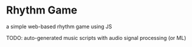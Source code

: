 # Rhythm Game

a simple web-based rhythm game using JS

TODO: auto-generated music scripts with audio signal processing (or ML)